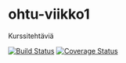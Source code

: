 # ohtu-viikko1
Kurssitehtäviä

[![Build Status](https://travis-ci.org/Piia/ohtu-viikko1.svg?branch=master)](https://travis-ci.org/Piia/ohtu-viikko1)
[![Coverage Status](https://coveralls.io/repos/github/Piia/ohtu-viikko1/badge.svg?branch=master)](https://coveralls.io/github/Piia/ohtu-viikko1?branch=master)
